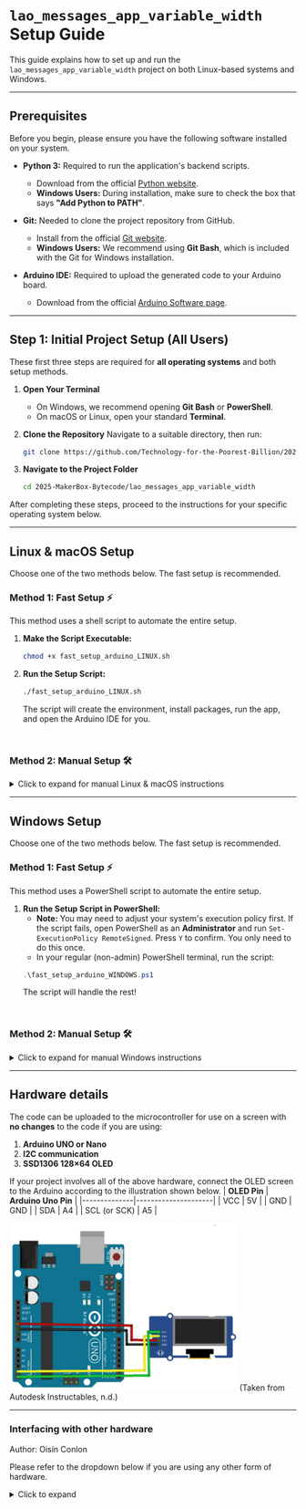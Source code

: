 # `lao_messages_app_variable_width` Setup Guide

This guide explains how to set up and run the `lao_messages_app_variable_width` project on both Linux-based systems and Windows.

---

## **Prerequisites**

Before you begin, please ensure you have the following software installed on your system.

* **Python 3:** Required to run the application's backend scripts.
    * Download from the official [Python website](https://www.python.org/downloads/).
    * **Windows Users:** During installation, make sure to check the box that says **"Add Python to PATH"**.

* **Git:** Needed to clone the project repository from GitHub.
    * Install from the official [Git website](https://git-scm.com/downloads).
    * **Windows Users:** We recommend using **Git Bash**, which is included with the Git for Windows installation.

* **Arduino IDE:** Required to upload the generated code to your Arduino board.
    * Download from the official [Arduino Software page](https://www.arduino.cc/en/software).

---

## **Step 1: Initial Project Setup (All Users)**

These first three steps are required for **all operating systems** and both setup methods.

1.  **Open Your Terminal**
    * On Windows, we recommend opening **Git Bash** or **PowerShell**.
    * On macOS or Linux, open your standard **Terminal**.

2.  **Clone the Repository**
    Navigate to a suitable directory, then run:
    ```bash
    git clone https://github.com/Technology-for-the-Poorest-Billion/2025-MakerBox-Bytecode.git
    ```

3.  **Navigate to the Project Folder**
    ```bash
    cd 2025-MakerBox-Bytecode/lao_messages_app_variable_width
    ```

After completing these steps, proceed to the instructions for your specific operating system below.

---

## **Linux & macOS Setup**

Choose one of the two methods below. The fast setup is recommended.

### Method 1: Fast Setup ⚡

This method uses a shell script to automate the entire setup.

1.  **Make the Script Executable:**
    ```bash
    chmod +x fast_setup_arduino_LINUX.sh
    ```

2.  **Run the Setup Script:**
    ```bash
    ./fast_setup_arduino_LINUX.sh
    ```
    The script will create the environment, install packages, run the app, and open the Arduino IDE for you.

<br>

### Method 2: Manual Setup 🛠️
<details>
<summary>Click to expand for manual Linux & macOS instructions</summary>

1.  **Create a Python Virtual Environment:**
    ```bash
    python3 -m venv .venv
    ```

2.  **Activate the Virtual Environment:**
    ```bash
    source .venv/bin/activate
    ```
    Your terminal prompt should now show `(.venv)`.

3.  **Install Python Dependencies:**
    ```bash
    pip install -r requirements.txt
    ```

4.  **Run the Python Application:**
    ```bash
    python run.py
    ```

5.  **Launch Arduino IDE:**
    * Open the Arduino IDE application.
    * Go to `File > Open...` and navigate to the project's `arduino_code` folder.
    * Open the main sketch file: `arduino_code.ino`.

6.  **Deactivate Virtual Environment:** When finished, you can exit the environment by typing:
    ```bash
    deactivate
    ```
</details>

---

## **Windows Setup**

Choose one of the two methods below. The fast setup is recommended.

### Method 1: Fast Setup ⚡

This method uses a PowerShell script to automate the entire setup.

1.  **Run the Setup Script in PowerShell:**
    * **Note:** You may need to adjust your system's execution policy first. If the script fails, open PowerShell as an **Administrator** and run `Set-ExecutionPolicy RemoteSigned`. Press `Y` to confirm. You only need to do this once.
    * In your regular (non-admin) PowerShell terminal, run the script:
    ```powershell
    .\fast_setup_arduino_WINDOWS.ps1
    ```
    The script will handle the rest!

<br>

### Method 2: Manual Setup 🛠️
<details>
<summary>Click to expand for manual Windows instructions</summary>
    
1.  **Create a Python Virtual Environment:**
    ```bash
    python -m venv .venv
    ```

2.  **Activate the Virtual Environment:**
    * In **Git Bash** or **PowerShell**:
        ```bash
        source .venv/Scripts/activate
        ```
    * In **Windows Command Prompt (CMD)**:
        ```cmd
        .\.venv\Scripts\activate
        ```
    Your command prompt should now be prefixed with `(.venv)`.

3.  **Install Python Dependencies:**
    ```bash
    pip install -r requirements.txt
    ```

4.  **Run the Python Application:**
    ```bash
    python run.py
    ```

5.  **Launch Arduino IDE:**
    * Open the Arduino IDE application.
    * Go to `File > Open...` and navigate to the project's `arduino_code` folder.
    * Open the main sketch file: `arduino_code.ino`.

6.  **Deactivate Virtual Environment:** When finished, you can exit the environment by typing:
    ```bash
    deactivate
    ```
</details>

---
## Hardware details 
The code can be uploaded to the microcontroller for use on a screen with **no changes** to the code if you are using:
1. **Arduino UNO or Nano**
2. **I2C communication**
3. **SSD1306 128×64 OLED**
   
If your project involves all of the above hardware, connect the OLED screen to the Arduino according to the illustration shown below. 
| **OLED Pin** | **Arduino Uno Pin** |
|--------------|---------------------|
| VCC          | 5V                  |
| GND          | GND                 |
| SDA          | A4                  |
| SCL (or SCK) | A5                  |

<img src="../www/assets/I2C connection.png" alt="Electrical Wiring" width="400"/>
(Taken from Autodesk Instructables, n.d.)

---

### Interfacing with other hardware  

Author: Oisín Conlon

Please refer to the dropdown below if you are using any other form of hardware.
<details>
<summary>Click to expand</summary>

## **Technical Details: Code Portability for Other Screens**

The Arduino code in this project is highly portable to other screens thanks to the Adafruit GFX library. The table below outlines which parts of the code are portable and what actions are required to adapt it for different display types like graphical LCDs or E-Ink screens.

| **Code Section / Function** | **Different OLED** | **LCD** | **E-Ink** | ⚠️ **Action** |
|:---|:---|:---|:---|:---|
| `#include <Wire.h>` (I2C) | Depends | Depends | Depends | Replace with `SPI.h` if using SPI — see SPI section for more details. |
| `#include <Adafruit_SSD1306.h>` | Yes (if SSD1306) | No | No | Replace with correct driver. |
| `Adafruit_SSD1306 display(...)` | Yes (if SSD1306) | No | No | Replace with correct constructor. |
| `display.begin(...)` | Yes (if SSD1306) | No | No | Replace with display's `.begin()` or `.init()`. |
| `#define SCREEN_WIDTH / HEIGHT` | Depends | Depends | Depends | Update to match your display's resolution. |
| `drawBitmap(...)` | Yes | ⚠️ Color update | ⚠️ Use different function | Replace `SSD1306_WHITE` or use `drawInvertedBitmap()` for E-Ink. |
| `Data files (.h)` | Yes | Yes | Yes | None. The core data is 100% portable. |
| `scrollPhrase()` | Yes | Yes | No | Works perfectly for LCD/OLED. Unsuitable for E-Ink due to rapid updates. |
| `staticPhrase()` | Yes | Yes | Yes | Works perfectly for LCD/OLED. Ideal for E-Ink. |

<details>
<summary> More Guidance on Switching from I²C to SPI Display </summary>

If you're replacing an I²C display with an SPI display, here are the required code changes:

#### 1. Remove I²C-Specific Code

Delete or comment out the following:

```cpp
#include <Wire.h>
Wire.begin();
```

#### 2. Add SPI-Specific Code

Replace it with the appropriate SPI setup. Here's an example using an Adafruit ILI9341 display:

```cpp
#include <SPI.h>
#include <Adafruit_ILI9341.h>

// Define the SPI control pins (replace number with your connections)
#define TFT_CS   10 
#define TFT_DC    9
#define TFT_RST   8

// Example display object
Adafruit_ILI9341 tft(TFT_CS, TFT_DC, TFT_RST);

//update the setup function
void setup() {
  SPI.begin();     // Start the SPI bus
  tft.begin();     // Initialize the display
}
```
</details> 

## **Technical Details: Code Portability for Other Microcontrollers**

| Code Aspect / Feature | Arduino (AVR - Uno/Nano) | ESP32 / ESP8266 | Raspberry Pi Pico (RP2040) |
| :--- | :--- | :--- | :--- |
| **Core C++ Logic** | **Baseline** | ✅ **Highly Portable** | ✅ **Highly Portable** |
| **Libraries (Adafruit GFX)** | **Baseline** | ✅ **Fully Supported** | ✅ **Fully Supported** |
| **Hardware I2C (`Wire.h`)** <br>Refer to *More Guidance on Switching from I²C to SPI Display*| **Baseline** | ✅ **Highly Portable** | ✅ **Highly Portable** |
| **Memory (`PROGMEM` and `memcpy_P()`)** | ✅ Baseline — required |⚠️ **Action Required** — prefer `const` and `memcpy()` |⚠️ **Action Required** — use `const` and `memcpy()` |
||**Required.** PROGMEM and <avr/pgmspace.h> are essential to store large data (bitmaps) in flash memory to save precious RAM (2KB on Uno). Requires `memcpy_P()` to read from flash. | These boards have far more RAM.`PROGMEM` is often ignored by ESP cores; use `const` instead. Replace `memcpy_P()` with `memcpy()` to read the data from memory. | `PROGMEM` unsupported — use `const` only. Replace `memcpy_P()` with `memcpy()`.|
| **Pin Definitions** | **Baseline** | ⚠️ **Action Required** | ⚠️ **Action Required** |
| | Uses standard Arduino pin numbers. | Pin numbers correspond to the ESP32's GPIO numbers (e.g., `GPIO21`, `GPIO22`). You must update these for your screen's wiring in `Wire.h()`. | Pin numbers correspond to the Pico's GP numbers (e.g., `GP0`, `GP1`). You must update these in `Wire.h()` |

</details>
